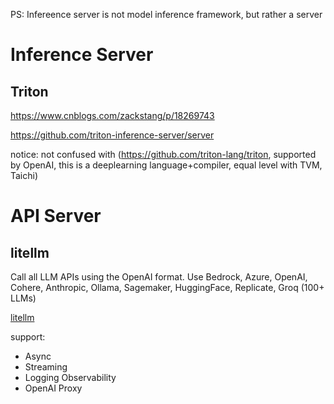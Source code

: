 PS: Infereence server is not model inference framework, but rather a server

# Inference Server

## Triton

https://www.cnblogs.com/zackstang/p/18269743

https://github.com/triton-inference-server/server

notice: not confused with (https://github.com/triton-lang/triton, supported by OpenAI, this is a deeplearning language+compiler, equal level with TVM, Taichi)







# API Server



## litellm


Call all LLM APIs using the OpenAI format. Use Bedrock, Azure, OpenAI, Cohere, Anthropic, Ollama, Sagemaker, HuggingFace, Replicate, Groq (100+ LLMs)


[litellm](https://github.com/BerriAI/litellm)


support:

- Async
- Streaming
- Logging Observability
- OpenAI Proxy
